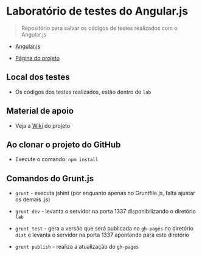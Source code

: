 Laboratório de testes do Angular.js
===================================

> Repositório para salvar os códigos de testes realizados com o Angular.js

* [Angular.js](http://angularjs.org/)

* [Página do projeto](http://erkobridee.github.io/lab-angularjs/)


## Local dos testes

* Os códigos dos testes realizados, estão dentro de `lab`


## Material de apoio

* Veja a [Wiki](https://github.com/erkobridee/lab-angularjs/wiki) do projeto


## Ao clonar o projeto do GitHub

* Execute o comando: `npm install`


## Comandos do Grunt.js

* `grunt` - executa jshint (por enquanto apenas no Gruntfile.js, falta ajustar os demais .js)

* `grunt dev` - levanta o servidor na porta 1337 disponibilizando o diretório `lab`

* `grunt test` - gera a versão que será publicada no `gh-pages` no diretório `dist` e levanta o servidor na porta 1337 apontando para este diretório

* `grunt publish` - realiza a atualização do `gh-pages`